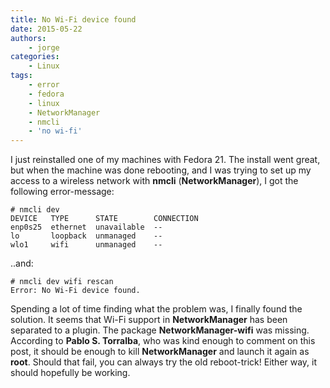 ```yaml
---
title: No Wi-Fi device found
date: 2015-05-22
authors:
    - jorge
categories:
    - Linux
tags:
    - error
    - fedora
    - linux
    - NetworkManager
    - nmcli
    - 'no wi-fi'
---
```

I just reinstalled one of my machines with Fedora 21. The install went great, but when the machine was done rebooting, and I was trying to set up my access to a wireless network with **nmcli** (**NetworkManager**), I got the following error-message:

```
# nmcli dev
DEVICE   TYPE      STATE        CONNECTION 
enp0s25  ethernet  unavailable  --         
lo       loopback  unmanaged    --         
wlo1     wifi      unmanaged    --
```

..and:

```
# nmcli dev wifi rescan
Error: No Wi-Fi device found.
```

Spending a lot of time finding what the problem was, I finally found the solution. It seems that Wi-Fi support in **NetworkManager** has been separated to a plugin. The package **NetworkManager-wifi** was missing. According to **Pablo S. Torralba**, who was kind enough to comment on this post, it should be enough to kill **NetworkManager** and launch it again as **root**. Should that fail, you can always try the old reboot-trick! Either way, it should hopefully be working.
